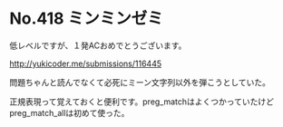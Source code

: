 # No.418 ミンミンゼミ

低レベルですが、１発ACおめでとうございます。

http://yukicoder.me/submissions/116445

問題ちゃんと読んでなくて必死にミーン文字列以外を弾こうとしていた。

正規表現って覚えておくと便利です。preg_matchはよくつかっていたけどpreg_match_allは初めて使った。
